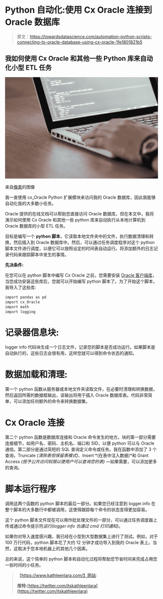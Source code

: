 # Python 自动化:使用 Cx Oracle 连接到 Oracle 数据库

> 原文：<https://towardsdatascience.com/automation-python-scripts-connecting-to-oracle-database-using-cx-oracle-1fe1801821b5>

## 我如何使用 Cx Oracle 和其他一些 Python 库来自动化小型 ETL 任务

![](img/5c7b4b285455e276a1669eda6fde7c55.png)

来自[像素](https://www.pexels.com/photo/close-up-photo-of-person-typing-on-laptop-1181675/)的图像

我一直使用 cx_Oracle Python 扩展模块来访问我的 Oracle 数据库，因此我能够自动化我的大多数小任务。

Oracle 提供的在线文档可以帮助您直接访问 Oracle 数据库，但在本文中，我将演示如何使用 Cx Oracle 和其他一些 python 库来自动执行从本地计算机到 Oracle 数据库的小型 ETL 任务。

目标是编写一个 **python 脚本**，它读取本地文件夹中的文件，执行数据清理和转换，然后插入到 Oracle 数据库中。然后，可以通过任务调度程序对这个 python 脚本文件进行调度，以便它可以按照设定的时间表自动运行。将添加额外的日志记录代码来跟踪脚本中发生的事情。

**先决条件:**

在您可以在 python 脚本中编写 Cx Oracle 之前，您需要安装 [Oracle 客户端库](https://cx-oracle.readthedocs.io/en/latest/user_guide/installation.html)，当您成功安装这些库后，您就可以开始编写 python 脚本了。为了开始这个脚本，我导入了这些库:

```
import pandas as pd
import cx_Oracle
import math
import logging
```

# 记录器信息块:

logger info 代码块生成一个日志文件，记录您的脚本是否成功运行。如果脚本是自动执行的，这些日志会很有用，这样您就可以得到命令状态的通知。

# 数据加载和清理:

第一个 python 函数从服务器或本地文件夹读取文件，在必要时清理和转换数据，然后返回所需的数据框输出，该输出将用于插入 Oracle 数据库表。代码非常简单，可以添加任何额外的命令来转换数据集。

# Cx Oracle 连接

第二个 python 函数是数据库连接和 Oracle 命令发生的地方。块的第一部分需要连接细节，如用户名、密码、主机名、端口和 SID，以便 python 可以与 Oracle 通信。第二部分是通过简短的 SQL 查询定义命令或任务。我在函数中添加了 3 个查询，Truncate *(清除表但保留表模式)*、Insert *(在表中注入数据)*和 Grant Access *(授予公共访问权限以便用户可以查询您的表)* —如果需要，可以添加更多的查询。

# 脚本运行程序

调用这两个函数的 python 脚本的最后一部分。如果您已经注意到 logger.info 在整个脚本的大多数行中都被调用，这使得跟踪每个命令的状态变得更加容易。

这个 python 脚本文件现在可以用作批处理文件的一部分，可以通过任务调度器上传或通过命令提示符*运行(logger info 也通过 cmd 打印通知)*。

如果你对导入速度感兴趣，我已经在小型到大型数据集上进行了测试。例如，对于 100 万行代码，python 脚本花了大约 12 分钟才成功导入到我的 Oracle 表上。当然，这取决于您本地机器上的其他几个因素。

总的来说，这个简单的 python 脚本和自动化过程将帮助您节省时间来完成占用您一些时间的小任务。

> 【https://www.kathleenlara.com/】网站:
> 
> **推特:**[https://twitter.com/itskathleenlara](https://twitter.com/itskathleenlara)